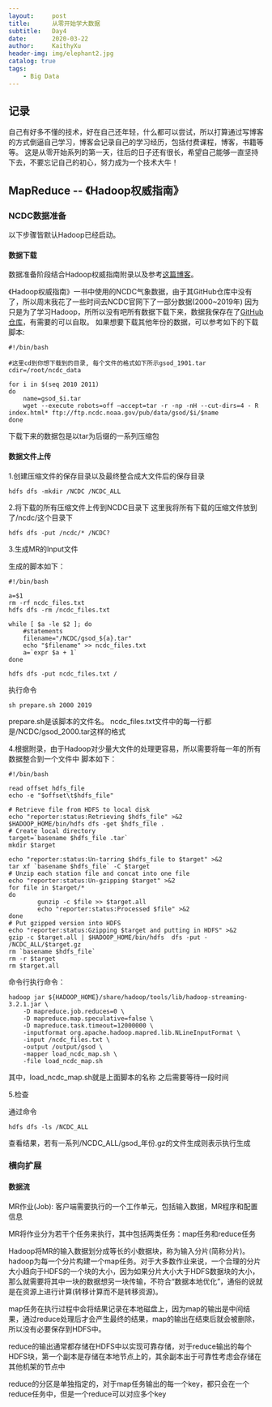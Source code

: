 ```yaml
---
layout:     post
title:      从零开始学大数据
subtitle:   Day4
date:       2020-03-22
author:     KaithyXu
header-img: img/elephant2.jpg
catalog: true
tags:
    - Big Data
---
```


## 记录
自己有好多不懂的技术，好在自己还年轻，什么都可以尝试，所以打算通过写博客的方式倒逼自己学习，博客会记录自己的学习经历，包括付费课程，博客，书籍等等。
这是从零开始系列的第一天，往后的日子还有很长，希望自己能够一直坚持下去，不要忘记自己的初心，努力成为一个技术大牛！

## MapReduce -- 《Hadoop权威指南》

### NCDC数据准备
以下步骤皆默认Hadoop已经启动。

#### 数据下载
数据准备阶段结合Hadoop权威指南附录以及参考[这篇博客](http://isunix.github.io/blog/2019/05/30/hadoopquan-wei-zhi-nan-ncdcshu-ju-zhun-bei-gong-zuo-bei-wang/)。

《Hadoop权威指南》一书中使用的NCDC气象数据，由于其GitHub仓库中没有了，所以周末我花了一些时间去NCDC官网下了一部分数据(2000~2019年)
因为只是为了学习Hadoop，所所以没有吧所有数据下载下来，数据我保存在了[GitHub仓库](https://github.com/KaithyRookie/ncdc_data_set)，有需要的可以自取。
如果想要下载其他年份的数据，可以参考如下的下载脚本:

```
#!/bin/bash

#这里cd到你想下载到的目录, 每个文件的格式如下所示gsod_1901.tar
cdir=/root/ncdc_data

for i in $(seq 2010 2011)
do
	name=gsod_$i.tar
    wget --execute robots=off —accept=tar -r -np -nH --cut-dirs=4 - R index.html* ftp://ftp.ncdc.noaa.gov/pub/data/gsod/$i/$name
done

```

下载下来的数据包是以tar为后缀的一系列压缩包

#### 数据文件上传
1.创建压缩文件的保存目录以及最终整合成大文件后的保存目录

```
hdfs dfs -mkdir /NCDC /NCDC_ALL
```
2.将下载的所有压缩文件上传到NCDC目录下
这里我将所有下载的压缩文件放到了/ncdc/这个目录下

```
hdfs dfs -put /ncdc/* /NCDC?
```
3.生成MR的Input文件

生成的脚本如下：

```
#!/bin/bash

a=$1
rm -rf ncdc_files.txt
hdfs dfs -rm /ncdc_files.txt

while [ $a -le $2 ]; do
	#statements
	filename="/NCDC/gsod_${a}.tar"
	echo "$filename" >> ncdc_files.txt
	a=`expr $a + 1`
done

hdfs dfs -put ncdc_files.txt /
```
执行命令 
```
sh prepare.sh 2000 2019 
```
prepare.sh是该脚本的文件名。
ncdc_files.txt文件中的每一行都是/NCDC/gsod_2000.tar这样的格式

4.根据附录，由于Hadoop对少量大文件的处理更容易，所以需要将每一年的所有数据整合到一个文件中
脚本如下：

```
#!/bin/bash

read offset hdfs_file
echo -e "$offset\t$hdfs_file"

# Retrieve file from HDFS to local disk
echo "reporter:status:Retrieving $hdfs_file" >&2
$HADOOP_HOME/bin/hdfs dfs -get $hdfs_file .
# Create local directory
target=`basename $hdfs_file .tar`
mkdir $target

echo "reporter:status:Un-tarring $hdfs_file to $target" >&2
tar xf `basename $hdfs_file` -C $target
# Unzip each station file and concat into one file
echo "reporter:status:Un-gzipping $target" >&2
for file in $target/*
do
        gunzip -c $file >> $target.all
        echo "reporter:status:Processed $file" >&2
done
# Put gzipped version into HDFS
echo "reporter:status:Gzipping $target and putting in HDFS" >&2
gzip -c $target.all | $HADOOP_HOME/bin/hdfs  dfs -put - /NCDC_ALL/$target.gz
rm `basename $hdfs_file`
rm -r $target
rm $target.all
```

命令行执行命令：

```
hadoop jar ${HADOOP_HOME}/share/hadoop/tools/lib/hadoop-streaming-3.2.1.jar \
    -D mapreduce.job.reduces=0 \
    -D mapreduce.map.speculative=false \
    -D mapreduce.task.timeout=12000000 \
    -inputformat org.apache.hadoop.mapred.lib.NLineInputFormat \
    -input /ncdc_files.txt \
    -output /output/gsod \
    -mapper load_ncdc_map.sh \
    -file load_ncdc_map.sh
```
其中，load_ncdc_map.sh就是上面脚本的名称
之后需要等待一段时间

5.检查

通过命令
```
hdfs dfs -ls /NCDC_ALL
```
查看结果，若有一系列/NCDC_ALL/gsod_年份.gz的文件生成则表示执行生成

### 横向扩展
#### 数据流
MR作业(Job): 客户端需要执行的一个工作单元，包括输入数据，MR程序和配置信息

MR将作业分为若干个任务来执行，其中包括两类任务：map任务和reduce任务

Hadoop将MR的输入数据划分成等长的小数据块，称为输入分片(简称分片)。hadoop为每一个分片构建一个map任务。对于大多数作业来说，一个合理的分片大小趋向于HDFS的一个块的大小，因为如果分片大小大于HDFS数据块的大小，那么就需要将其中一块的数据想另一块传输，不符合“数据本地优化”，通俗的说就是在资源上进行计算(转移计算而不是转移资源)。

map任务在执行过程中会将结果记录在本地磁盘上，因为map的输出是中间结果，通过reduce处理后才会产生最终的结果，map的输出在结束后就会被删除，所以没有必要保存到HDFS中。

reduce的输出通常都存储在HDFS中以实现可靠存储，对于reduce输出的每个HDFS块，第一个副本是存储在本地节点上的，其余副本出于可靠性考虑会存储在其他机架的节点中

reduce的分区是单独指定的，对于map任务输出的每一个key，都只会在一个reduce任务中，但是一个reduce可以对应多个key
